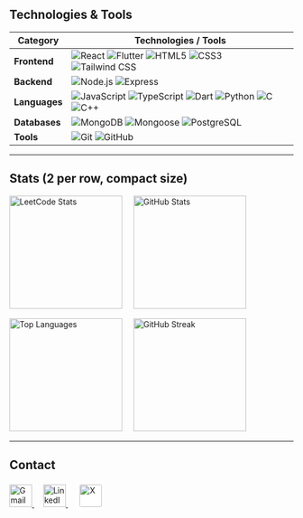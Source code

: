 ## Technologies & Tools

| Category       | Technologies / Tools |
|----------------|----------------------|
| **Frontend**   | ![React](https://img.shields.io/badge/React-61DAFB?logo=react&logoColor=black) ![Flutter](https://img.shields.io/badge/Flutter-02569B?logo=flutter&logoColor=white) ![HTML5](https://img.shields.io/badge/HTML5-E34F26?logo=html5&logoColor=white) ![CSS3](https://img.shields.io/badge/CSS3-1572B6?logo=css3&logoColor=white) ![Tailwind CSS](https://img.shields.io/badge/Tailwind_CSS-38B2AC?logo=tailwind-css&logoColor=white) |
| **Backend**    | ![Node.js](https://img.shields.io/badge/Node.js-339933?logo=node.js&logoColor=white) ![Express](https://img.shields.io/badge/Express-000000?logo=express&logoColor=white) |
| **Languages**  | ![JavaScript](https://img.shields.io/badge/JavaScript-F7DF1E?logo=javascript&logoColor=black) ![TypeScript](https://img.shields.io/badge/TypeScript-3178C6?logo=typescript&logoColor=white) ![Dart](https://img.shields.io/badge/Dart-0175C2?logo=dart&logoColor=white) ![Python](https://img.shields.io/badge/Python-3776AB?logo=python&logoColor=white) ![C](https://img.shields.io/badge/C-00599C?logo=c&logoColor=white) ![C++](https://img.shields.io/badge/C++-00599C?logo=c%2B%2B&logoColor=white) |
| **Databases**  | ![MongoDB](https://img.shields.io/badge/MongoDB-47A248?logo=mongodb&logoColor=white) ![Mongoose](https://img.shields.io/badge/Mongoose-880000?logo=mongoose&logoColor=white) ![PostgreSQL](https://img.shields.io/badge/PostgreSQL-4169E1?logo=postgresql&logoColor=white) |
| **Tools**      | ![Git](https://img.shields.io/badge/Git-F05032?logo=git&logoColor=white) ![GitHub](https://img.shields.io/badge/GitHub-181717?logo=github&logoColor=white) |

---

## Stats (2 per row, compact size)

<p>
  <img src="https://leetcard.jacoblin.cool/jeevanms003?theme=dark&font=Roboto&ext=contest&border=0&radius=15&width=200" alt="LeetCode Stats" width="200"/>
  &nbsp;&nbsp;&nbsp;
  <img src="https://github-readme-stats.vercel.app/api?username=jeevanms003&show_icons=true&theme=dark&count_private=true&hide_title=true&hide_border=true&width=200" alt="GitHub Stats" width="200"/>
</p>

<p>
  <img src="https://github-readme-stats.vercel.app/api/top-langs/?username=jeevanms003&layout=compact&theme=dark&hide_title=true&hide_border=true&width=200" alt="Top Languages" width="200"/>
  &nbsp;&nbsp;&nbsp;
  <img src="https://github-readme-streak-stats.herokuapp.com/?user=jeevanms003&theme=dark&hide_border=true&width=200" alt="GitHub Streak" width="200"/>
</p>

---

## Contact  

<p>
  <a href="mailto:jeevanms003@gmail.com">
    <img src="https://img.icons8.com/color/48/000000/gmail--v1.png" alt="Gmail" width="40"/>
  </a>
  &nbsp;&nbsp;&nbsp;
  <a href="https://linkedin.com/in/jeevan-m-swamy-68135023b">
    <img src="https://img.icons8.com/color/48/000000/linkedin.png" alt="LinkedIn" width="40"/>
  </a>
  &nbsp;&nbsp;&nbsp;
  <a href="https://x.com/techyjix">
    <img src="https://img.icons8.com/ios-filled/50/FFFFFF/twitterx.png" alt="X" width="40" style="background:white; padding:5px; border-radius:8px;"/>
  </a>
</p>

